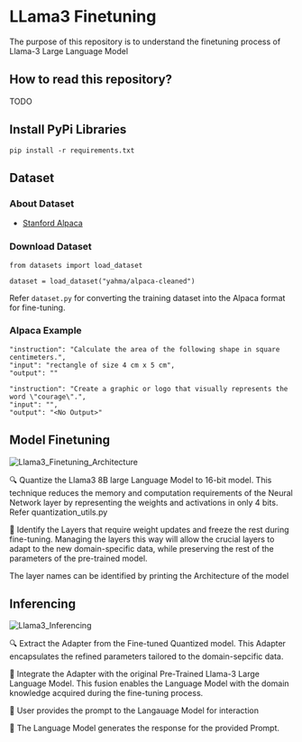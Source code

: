 # LLama3 Finetuning

The purpose of this repository is to understand the finetuning process of Llama-3 Large Language Model

## How to read this repository?

TODO

## Install PyPi Libraries

`pip install -r requirements.txt`

## Dataset

### About Dataset

- [Stanford Alpaca](https://github.com/tatsu-lab/stanford_alpaca)

### Download Dataset

`from datasets import load_dataset`

`dataset = load_dataset("yahma/alpaca-cleaned")`

Refer `dataset.py` for converting the training dataset into the Alpaca format for fine-tuning.

### Alpaca Example

```
"instruction": "Calculate the area of the following shape in square centimeters.",
"input": "rectangle of size 4 cm x 5 cm",
"output": ""
```

```
"instruction": "Create a graphic or logo that visually represents the word \"courage\".",
"input": "",
"output": "<No Output>"
```

## Model Finetuning

![Llama3_Finetuning_Architecture](https://github.com/bala1802/LLama3_Finetuning/assets/22103095/9303a4b5-3e13-431d-a7ec-ac2acebd3652)

🔍 Quantize the Llama3 8B large Language Model to 16-bit model. This technique reduces the memory and computation requirements of the Neural Network layer by representing the weights and activations in only 4 bits. Refer quantization_utils.py

🧠 Identify the Layers that require weight updates and freeze the rest during fine-tuning. Managing the layers this way will allow the crucial layers to adapt to the new domain-specific data, while preserving the rest of the parameters of the pre-trained model.

The layer names can be identified by printing the Architecture of the model

## Inferencing

![Llama3_Inferencing](https://github.com/bala1802/LLama3_Finetuning/assets/22103095/e19a2b2d-40fa-4a48-bad3-b06ac983e5db)

🔍 Extract the Adapter from the Fine-tuned Quantized model. This Adapter encapsulates the refined parameters tailored to the domain-sepcific data.

🧩 Integrate the Adapter with the original Pre-Trained Llama-3 Large Language Model. This fusion enables the Language Model with the domain knowledge acquired during the fine-tuning process.

💬 User provides the prompt to the Langauage Model for interaction

🚀 The Language Model generates the response for the provided Prompt.


